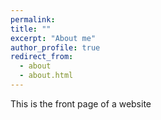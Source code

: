 ```yaml
---
permalink: 
title: ""
excerpt: "About me"
author_profile: true
redirect_from: 
  - about
  - about.html
---
```


This is the front page of a website